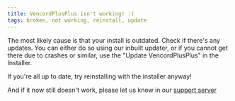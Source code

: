 ```yaml
---
title: VencordPlusPlus isn't working! :(
tags: broken, not working, reinstall, update
---
```


The most likely cause is that your install is outdated. Check if there's any updates. You can either do so using our inbuilt updater, or if you cannot get there due to crashes or similar, use the "Update VencordPlusPlus" in the Installer.

If you're all up to date, try reinstalling with the installer anyway!

And if it now still doesn't work, please let us know in our [support server](/discord)
